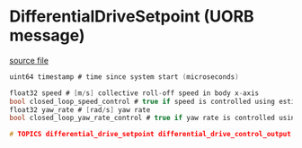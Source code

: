 # DifferentialDriveSetpoint (UORB message)



[source file](https://github.com/PX4/PX4-Autopilot/blob/main/msg/DifferentialDriveSetpoint.msg)

```c
uint64 timestamp # time since system start (microseconds)

float32 speed # [m/s] collective roll-off speed in body x-axis
bool closed_loop_speed_control # true if speed is controlled using estimator feedback, false if direct feed-forward
float32 yaw_rate # [rad/s] yaw rate
bool closed_loop_yaw_rate_control # true if yaw rate is controlled using gyroscope feedback, false if direct feed-forward

# TOPICS differential_drive_setpoint differential_drive_control_output

```
